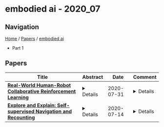 # embodied ai - 2020_07

## Navigation

[Home](https://lixin97.github.io/arXivRadar) / [Papers](https://lixin97.github.io/arXivRadar/papers) / [embodied ai](https://lixin97.github.io/arXivRadar/papers/embodied_ai)

- Part 1

## Papers

| **Title** | **Abstract** | **Date** | **Comment** |
| --- | --- | --- | --- |
| **[Real-World Human-Robot Collaborative Reinforcement Learning](http://arxiv.org/abs/2003.01156v2)** | <details>The intuitive collaboration of humans and intelligent robots (embodied AI) in the real-world is an essential objective for many desirable applications of robotics. Whilst there is much research regarding explicit communication, we focus on how humans and robots interact implicitly, on motor adaptation level. We present a real-world setup of a human-robot collaborative maze game, designed to be non-trivial and only solvable through collaboration, by limiting the actions to rotations of two orthogonal axes, and assigning each axes to one player. This results in neither the human nor the agent being able to solve the game on their own. We use deep reinforcement learning for the control of the robotic agent, and achieve results within 30 minutes of real-world play, without any type of pre-training. We then use this setup to perform systematic experiments on human/agent behaviour and adaptation when co-learning a policy for the collaborative game. We present results on how co-policy learning occurs over time between the human and the robotic agent resulting in each participant's agent serving as a representation of how they would play the game. This allows us to relate a person's success when playing with different agents than their own, by comparing the policy of the agent with that of their own agent.</details> | 2020-07-31 | <details>6 pages - accepted at IROS2020</details> |
| **[Explore and Explain: Self-supervised Navigation and Recounting](http://arxiv.org/abs/2007.07268v1)** | <details>Embodied AI has been recently gaining attention as it aims to foster the development of autonomous and intelligent agents. In this paper, we devise a novel embodied setting in which an agent needs to explore a previously unknown environment while recounting what it sees during the path. In this context, the agent needs to navigate the environment driven by an exploration goal, select proper moments for description, and output natural language descriptions of relevant objects and scenes. Our model integrates a novel self-supervised exploration module with penalty, and a fully-attentive captioning model for explanation. Also, we investigate different policies for selecting proper moments for explanation, driven by information coming from both the environment and the navigation. Experiments are conducted on photorealistic environments from the Matterport3D dataset and investigate the navigation and explanation capabilities of the agent as well as the role of their interactions.</details> | 2020-07-14 | <details>ICPR 2020</details> |
